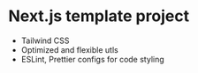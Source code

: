 # Next.js template project

- Tailwind CSS
- Optimized and flexible utls
- ESLint, Prettier configs for code styling
